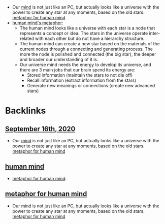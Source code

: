 - Our [mind](<mind.md>) is not just like an PC, but actually looks like a universe with the power to create any star at any moments, based on the old stars. [metaphor for human mind](<metaphor for human mind.md>) 
- [human mind's metaphor](<human mind's metaphor.md>):
    - The human mind looks like a universe with each star is a node that represents a concept or idea. The stars in the universe operate inter-related with each other but do not have a hierarchy structure.
    - The human mind can create a new star based on the materials of the current nodes through a connecting and generating process. The more the node is polished and connected (the big star), the deeper and broader our understanding of it is. 
    - Our universe mind needs the energy to develop its universe, and there are 3 main jobs that our brain spend its energy are:
        - Stored information (maintain the stars to not die off)
        - Recall information (extract information from the stars)
        - Generate new meanings or connections (create new advanced stars)

# Backlinks
## [September 16th, 2020](<September 16th, 2020.md>)
- Our [mind](<mind.md>) is not just like an PC, but actually looks like a universe with the power to create any star at any moments, based on the old stars. [metaphor for human mind](<metaphor for human mind.md>)

## [human mind](<human mind.md>)
- [metaphor for human mind](<metaphor for human mind.md>):

## [metaphor for human mind](<metaphor for human mind.md>)
- Our [mind](<mind.md>) is not just like an PC, but actually looks like a universe with the power to create any star at any moments, based on the old stars. [metaphor for human mind](<metaphor for human mind.md>)

